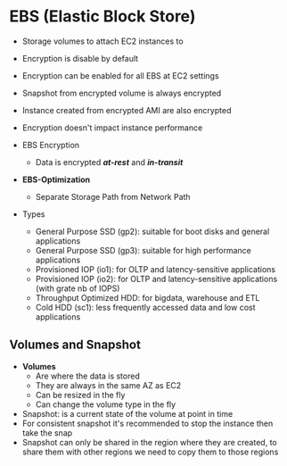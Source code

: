 # EBS (Elastic Block Store)

- Storage volumes to attach EC2 instances to
- Encryption is disable by default
- Encryption can be enabled for all EBS at EC2 settings
- Snapshot from encrypted volume is always encrypted
- Instance created from encrypted AMI are also encrypted
- Encryption doesn't impact instance performance
- EBS Encryption
  - Data is encrypted ***at-rest*** and ***in-transit***

- **EBS-Optimization**
  - Separate Storage Path from Network Path

- Types 
  - General Purpose SSD (gp2): suitable for boot disks and general applications 
  - General Purpose SSD (gp3): suitable for high performance applications 
  - Provisioned IOP (io1): for OLTP and latency-sensitive applications 
  - Provisioned IOP (io2): for OLTP and latency-sensitive applications (with grate nb of IOPS)
  - Throughput Optimized HDD: for bigdata, warehouse and ETL
  - Cold HDD (sc1): less frequently accessed data and low cost applications

## Volumes and Snapshot

- **Volumes**
  - Are where the data is stored
  - They are always in the same AZ as EC2
  - Can be resized in the  fly
  - Can change the volume type in the fly 
- Snapshot: is a current state of the volume at point in time
- For consistent snapshot it's recommended to stop the instance  then take the snap
- Snapshot can only be shared in the region where they are created, to share them with other regions we need to copy them 
 to those regions